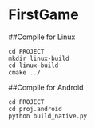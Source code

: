 # FirstGame

##Compile for Linux
```
cd PROJECT
mkdir linux-build
cd linux-build
cmake ../
```
##Compile for Android
```
cd PROJECT
cd proj.android
python build_native.py
```


